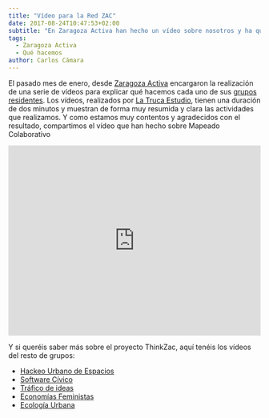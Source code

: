 ```yaml
---
title: "Vídeo para la Red ZAC"
date: 2017-08-24T10:47:53+02:00
subtitle: "En Zaragoza Activa han hecho un vídeo sobre nosotros y ha quedado molón"
tags:
  - Zaragoza Activa
  - Qué hacemos
author: Carlos Cámara
---
```


El pasado mes de enero, desde [Zaragoza Activa](http://blogzac.es/) encargaron la realización de una serie de vídeos para explicar qué hacemos cada uno de sus [grupos residentes](https://www.zaragoza.es/ciudad/sectores/activa/grupos-residentes.htm). Los vídeos, realizados por [La Truca Estudio](http://www.latrucaestudio.es/), tienen una duración de dos minutos y muestran de forma muy resumida y clara las actividades que realizamos. Y como estamos muy contentos y agradecidos con el resultado, compartimos el vídeo que han hecho sobre Mapeado Colaborativo

<iframe width="100%" height="380" src="https://www.youtube.com/embed/iVk5Dyx4Cgk" frameborder="0" allowfullscreen></iframe>

Y si queréis saber más sobre el proyecto ThinkZac, aquí tenéis los vídeos del resto de grupos:

* [Hackeo Urbano de Espacios](https://www.youtube.com/watch?v=X9KrhKgSAwc)
* [Software Cívico](https://www.youtube.com/watch?v=jZcXD85cWfU)
* [Tráfico de ideas](https://www.youtube.com/watch?v=rfY97Uyujuc)
* [Economías Feministas](https://www.youtube.com/watch?v=Tn69HwiGd-0)
* [Ecología Urbana](https://www.youtube.com/watch?v=UZx3eh2m2dY)
